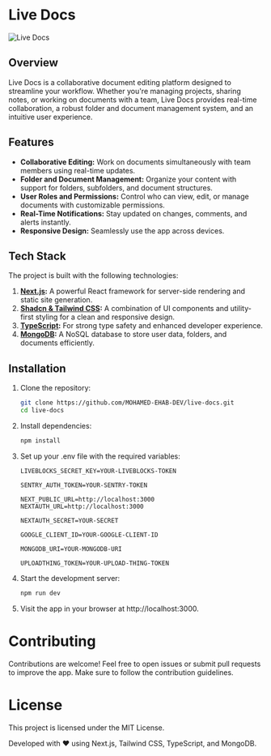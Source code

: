 # Live Docs

![Live Docs](https://github.com/user-attachments/assets/eaaeb1f0-22da-46be-9e29-9bef70e0039d)

## Overview

Live Docs is a collaborative document editing platform designed to streamline your workflow. Whether you're managing projects, sharing notes, or working on documents with a team, Live Docs provides real-time collaboration, a robust folder and document management system, and an intuitive user experience.

## Features

- **Collaborative Editing:** Work on documents simultaneously with team members using real-time updates.
- **Folder and Document Management:** Organize your content with support for folders, subfolders, and document structures.
- **User Roles and Permissions:** Control who can view, edit, or manage documents with customizable permissions.
- **Real-Time Notifications:** Stay updated on changes, comments, and alerts instantly.
- **Responsive Design:** Seamlessly use the app across devices.

## Tech Stack

The project is built with the following technologies:

1. **[Next.js](https://nextjs.org/):** A powerful React framework for server-side rendering and static site generation.
2. **[Shadcn & Tailwind CSS](https://shadcn.dev/):** A combination of UI components and utility-first styling for a clean and responsive design.
3. **[TypeScript](https://www.typescriptlang.org/):** For strong type safety and enhanced developer experience.
4. **[MongoDB](https://www.mongodb.com/):** A NoSQL database to store user data, folders, and documents efficiently.

## Installation

1. Clone the repository:

   ```bash
   git clone https://github.com/MOHAMED-EHAB-DEV/live-docs.git
   cd live-docs
   ```
2. Install dependencies:
    ```bash
    npm install
    ```
3. Set up your .env file with the required variables:
    ```env
    LIVEBLOCKS_SECRET_KEY=YOUR-LIVEBLOCKS-TOKEN
    
    SENTRY_AUTH_TOKEN=YOUR-SENTRY-TOKEN

    NEXT_PUBLIC_URL=http://localhost:3000
    NEXTAUTH_URL=http://localhost:3000

    NEXTAUTH_SECRET=YOUR-SECRET

    GOOGLE_CLIENT_ID=YOUR-GOOGLE-CLIENT-ID

    MONGODB_URI=YOUR-MONGODB-URI

    UPLOADTHING_TOKEN=YOUR-UPLOAD-THING-TOKEN

    ```
4. Start the development server:
    ```bash
    npm run dev
    ```
5. Visit the app in your browser at http://localhost:3000.

<h1>Contributing</h1>

Contributions are welcome! Feel free to open issues or submit pull requests to improve the app. Make sure to follow the contribution guidelines.

<h1>License</h1>

This project is licensed under the MIT License.

Developed with ❤️ using Next.js, Tailwind CSS, TypeScript, and MongoDB.